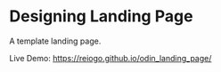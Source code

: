 # Designing Landing Page

A template landing page.

Live Demo: https://reiogo.github.io/odin_landing_page/
